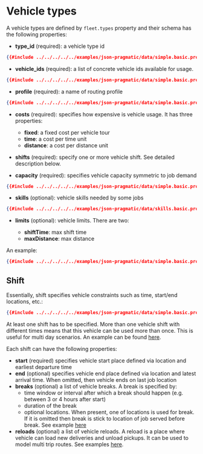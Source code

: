 # Vehicle types

A vehicle types are defined by `fleet.types` property and their schema has the following properties:

- **type_id** (required): a vehicle type id
```json
{{#include ../../../../../examples/json-pragmatic/data/simple.basic.problem.json:98}}
```

- **vehicle_ids** (required): a list of concrete vehicle ids available for usage.
```json
{{#include ../../../../../examples/json-pragmatic/data/simple.basic.problem.json:99:101}}
```

- **profile** (required): a name of routing profile
```json
{{#include ../../../../../examples/json-pragmatic/data/simple.basic.problem.json:102}}
```

- **costs** (required): specifies how expensive is vehicle usage. It has three properties:
                                     
    - **fixed**: a fixed cost per vehicle tour
    - **time**: a cost per time unit
    - **distance**: a cost per distance unit

- **shifts** (required): specify one or more vehicle shift. See detailed description below.

- **capacity** (required): specifies vehicle capacity symmetric to job demand
```json
{{#include ../../../../../examples/json-pragmatic/data/simple.basic.problem.json:126:128}}
```

- **skills** (optional): vehicle skills needed by some jobs
```json
{{#include ../../../../../examples/json-pragmatic/data/skills.basic.problem.json:120:122}}
```

- **limits** (optional): vehicle limits. There are two:
    
    - **shiftTime**: max shift time
    - **maxDistance**: max distance

An example:

```json
{{#include ../../../../../examples/json-pragmatic/data/simple.basic.problem.json:97:129}}
``` 

## Shift

Essentially, shift specifies vehicle constraints such as time, start/end locations, etc.:

```json
{{#include ../../../../../examples/json-pragmatic/data/simple.basic.problem.json:109:124}}
```

At least one shift has to be specified. More than one vehicle shift with different times means that this vehicle can be
used more than once. This is useful for multi day scenarios. An example can be found [here](../../../examples/pragmatic/multi-day.md).

Each shift can have the following properties:

- **start** (required) specifies vehicle start place defined via location and earliest departure time
- **end** (optional) specifies vehicle end place defined via location and latest arrival time. When omitted, then vehicle
    ends on last job location
- **breaks** (optional) a list of vehicle breaks. A break is specified by:
     - time window or interval after which a break should happen (e.g. between 3 or 4 hours after start)
     - duration of the break
     - optional locations. When present, one of locations is used for break. If it is omitted then break is stick to
       location of job served before break.
    See example [here](../../../examples/pragmatic/break.md)
- **reloads** (optional) a list of vehicle reloads. A reload is a place where vehicle can load new deliveries and unload
    pickups. It can be used to model multi trip routes.
    See examples [here](../../../examples/pragmatic/reload.md).
